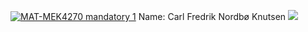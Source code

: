 [![MAT-MEK4270 mandatory 1](https://github.com/carlfre/mandatory1/actions/workflows/main.yml/badge.svg)](https://github.com/carlfre/mandatory1/actions/workflows/main.yml)
Name: Carl Fredrik Nordbø Knutsen
![](https://github.com/carlfre/mandatory1/wave_eq_animation_Dirichlet.gif)
